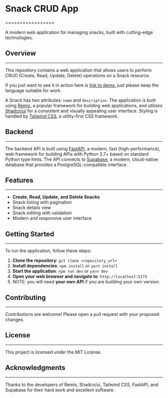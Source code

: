 # Snack CRUD App
=================

A modern web application for managing snacks, built with cutting-edge technologies.

## Overview
------------

This repository contains a web application that allows users to perform CRUD (Create, Read, Update, Delete) operations on a Snack resource. 

If you just want to see it in action here is [link to demo.](https://remix-snacks.vercel.app/) just please keep the language suitable for work.

A Snack has two attributes: `name` and `description`. The application is built using [Remix](https://remix.run/), a popular framework for building web applications, and utilizes [Shadcn/ui](https://ui.shadcn.com/) for a consistent and visually appealing user interface. Styling is handled by [Tailwind CSS](https://tailwindcss.com/), a utility-first CSS framework.

## Backend
------------

The backend API is built using [FastAPI](https://fastapi.tiangolo.com/), a modern, fast (high-performance), web framework for building APIs with Python 3.7+ based on standard Python type hints. The API connects to [Supabase](https://supabase.com/), a modern, cloud-native database that provides a PostgreSQL-compatible interface.

## Features
------------

* **Create, Read, Update, and Delete Snacks**
* Snack listing with pagination
* Snack details view
* Snack editing with validation
* Modern and responsive user interface

## Getting Started
------------------

To run the application, follow these steps:

1. **Clone the repository**: `git clone <repository_url>`
1. **Install dependencies**: `npm install` or `yarn install`
1. **Start the application**: `npm run dev` or `yarn dev`
1. **Open your web browser and navigate to**: `http://localhost:5173`
1. NOTE: you will need **your own API** if you are building your own version.
    


## Contributing
---------------

Contributions are welcome! Please open a pull request with your proposed changes.

## License
----------

This project is licensed under the MIT License.

## Acknowledgments
----------------

Thanks to the developers of Remix, Shadcn/ui, Tailwind CSS, FastAPI, and Supabase for their hard work and excellent software.